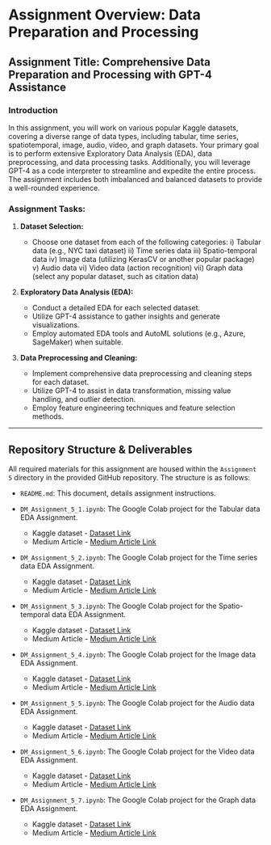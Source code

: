 # Assignment Overview: Data Preparation and Processing

## Assignment Title: Comprehensive Data Preparation and Processing with GPT-4 Assistance

### Introduction
In this assignment, you will work on various popular Kaggle datasets, covering a diverse range of data types, including tabular, time series, spatiotemporal, image, audio, video, and graph datasets. Your primary goal is to perform extensive Exploratory Data Analysis (EDA), data preprocessing, and data processing tasks. Additionally, you will leverage GPT-4 as a code interpreter to streamline and expedite the entire process. The assignment includes both imbalanced and balanced datasets to provide a well-rounded experience.

### Assignment Tasks:

1. **Dataset Selection:**
   - Choose one dataset from each of the following categories:
     i) Tabular data (e.g., NYC taxi dataset)
     ii) Time series data
     iii) Spatio-temporal data
     iv) Image data (utilizing KerasCV or another popular package)
     v) Audio data
     vi) Video data (action recognition)
     vii) Graph data (select any popular dataset, such as citation data)

2. **Exploratory Data Analysis (EDA):**
   - Conduct a detailed EDA for each selected dataset.
   - Utilize GPT-4 assistance to gather insights and generate visualizations.
   - Employ automated EDA tools and AutoML solutions (e.g., Azure, SageMaker) when suitable.

3. **Data Preprocessing and Cleaning:**
   - Implement comprehensive data preprocessing and cleaning steps for each dataset.
   - Utilize GPT-4 to assist in data transformation, missing value handling, and outlier detection.
   - Employ feature engineering techniques and feature selection methods.

---

## Repository Structure & Deliverables

All required materials for this assignment are housed within the `Assignment 5` directory in the provided GitHub repository. The structure is as follows:

- `README.md`: This document, details assignment instructions.


- `DM_Assignment_5_1.ipynb`: The Google Colab project for the Tabular data EDA Assignment.
   - Kaggle dataset - [Dataset Link](https://www.kaggle.com/datasets/iamsouravbanerjee/airline-dataset)
   - Medium Article - [Medium Article Link](https://medium.com/@SriVinayA/️-exploratory-data-analysis-and-preparation-a-dive-into-an-airline-dataset-974ea8813a9e)

- `DM_Assignment_5_2.ipynb`: The Google Colab project for the Time series data EDA Assignment.
   - Kaggle dataset - [Dataset Link](https://www.kaggle.com/datasets/thedevastator/mcdonalds-ice-cream-machines-broken-timeseries)
   - Medium Article - [Medium Article Link](https://medium.com/@SriVinayA/exploratory-data-analysis-on-a-mcdonalds-location-dataset-57e506761562)

- `DM_Assignment_5_3.ipynb`: The Google Colab project for the Spatio-temporal data EDA Assignment.
   - Kaggle dataset - [Dataset Link](https://www.kaggle.com/datasets/mayukh18/deap-deciphering-environmental-air-pollution)
   - Medium Article - [Medium Article Link](https://medium.com/@SriVinayA/exploratory-data-analysis-data-preparation-a-deep-dive-into-pollution-data-8bd84b22443f)

- `DM_Assignment_5_4.ipynb`: The Google Colab project for the Image data EDA Assignment.
   - Kaggle dataset - [Dataset Link](https://www.kaggle.com/datasets/muratkokludataset/pistachio-image-dataset)
   - Medium Article - [Medium Article Link](https://medium.com/@SriVinayA/exploratory-data-analysis-and-preparation-of-the-pistachio-image-dataset-80237c439447)

- `DM_Assignment_5_5.ipynb`: The Google Colab project for the Audio data EDA Assignment.
   - Kaggle dataset - [Dataset Link](https://www.kaggle.com/datasets/alanchn31/free-spoken-digits)
   - Medium Article - [Medium Article Link](https://medium.com/@SriVinayA/️-exploratory-data-analysis-and-processing-of-an-audio-dataset-4ff47a0e815a)

- `DM_Assignment_5_6.ipynb`: The Google Colab project for the Video data EDA Assignment.
   - Kaggle dataset - [Dataset Link](https://www.kaggle.com/datasets/pypiahmad/ucf-youtube-action-data-set)
   - Medium Article - [Medium Article Link]()

- `DM_Assignment_5_7.ipynb`: The Google Colab project for the Graph data EDA Assignment.
   - Kaggle dataset - [Dataset Link](https://medium.com/@SriVinayA/dive-into-data-unveiling-the-depths-of-a-diving-video-dataset-ea3161b416f5)
   - Medium Article - [Medium Article Link]()


